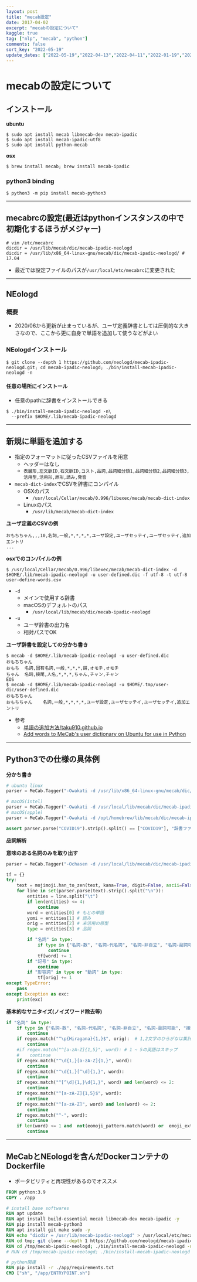 ```yaml
---
layout: post
title: "mecab設定"
date: 2017-04-02
excerpt: "mecabの設定について"
kaggle: true
tag: ["nlp", "mecab", "python"]
comments: false
sort_key: "2022-05-19"
update_dates: ["2022-05-19","2022-04-13","2022-04-11","2022-01-19","2021-08-25","2021-08-05","2021-06-04","2021-05-28","2021-05-28"]
---
```


# mecabの設定について

## インストール

**ubuntu**  
```console
$ sudo apt install mecab libmecab-dev mecab-ipadic
$ sudo apt install mecab-ipadic-utf8
$ sudo apt install python-mecab
```

**osx**  
```console
$ brew install mecab; brew install mecab-ipadic
```

### python3 binding
```console
$ python3 -m pip install mecab-python3
```

---

## mecabrcの設定(最近はpythonインスタンスの中で初期化するほうがメジャー)

```
# vim /etc/mecabrc
dicdir = /usr/lib/mecab/dic/mecab-ipadic-neologd
dicdir = /usr/lib/x86_64-linux-gnu/mecab/dic/mecab-ipadic-neologd/ # 17.04
```
 - 最近では設定ファイルのパスが`/usr/local/etc/mecabrc`に変更された

---

## NEologd

### 概要
 - 2020/06から更新が止まっているが、ユーザ定義辞書としては圧倒的な大きさなので、ここから更に自身で単語を追加して使うなどがよい

### NEologdインストール
```console
$ git clone --depth 1 https://github.com/neologd/mecab-ipadic-neologd.git; cd mecab-ipadic-neologd; ./bin/install-mecab-ipadic-neologd -n
```

#### 任意の場所にインストール
 - 任意のpathに辞書をインストールできる

```console
$ ./bin/install-mecab-ipadic-neologd -n\
  --prefix $HOME/.lib/mecab-ipadic-neologd
```

---

## 新規に単語を追加する
 - 指定のフォーマットに従ったCSVファイルを用意 
   - ヘッダーはなし
   - `表層形,左文脈ID,右文脈ID,コスト,品詞,品詞細分類1,品詞細分類2,品詞細分類3,活用型,活用形,原形,読み,発音`
 - `mecab-dict-index`でCSVを辞書にコンパイル
   - OSXのパス
     - `/usr/local/Cellar/mecab/0.996/libexec/mecab/mecab-dict-index`
   - Linuxのパス
     - `/usr/lib/mecab/mecab-dict-index`

**ユーザ定義のCSVの例**  
```
おもちちゃん,,,10,名詞,一般,*,*,*,*,ユーザ設定,ユーザセッテイ,ユーザセッテイ,追加エントリ
...
```

**osxでのコンパイルの例**  
```console
$ /usr/local/Cellar/mecab/0.996/libexec/mecab/mecab-dict-index -d $HOME/.lib/mecab-ipadic-neologd -u user-defined.dic -f utf-8 -t utf-8 user-define-words.csv
```
 - `-d`
   - メインで使用する辞書
   - macOSのデフォルトのパス
     - `/usr/local/lib/mecab/dic/mecab-ipadic-neologd`
 - `-u`
   - ユーザ辞書の出力名
   - 相対パスでOK

**ユーザ辞書を設定しての分かち書き**  
```console
$ mecab -d $HOME/.lib/mecab-ipadic-neologd -u user-defined.dic
おもちちゃん
おもち  名詞,固有名詞,一般,*,*,*,餅,オモチ,オモチ
ちゃん  名詞,接尾,人名,*,*,*,ちゃん,チャン,チャン
EOS
$ mecab -d $HOME/.lib/mecab-ipadic-neologd -u $HOME/.tmp/user-dic/user-defined.dic
おもちちゃん
おもちちゃん    名詞,一般,*,*,*,*,ユーザ設定,ユーザセッテイ,ユーザセッテイ,追加エントリ
```

 - 参考
   - [単語の追加方法/taku910.github.io](http://taku910.github.io/mecab/dic.html)
   - [Add words to MeCab's user dictionary on Ubuntu for use in Python](https://linuxtut.com/en/d743a9d757dd3097a6f6/)


---

## Python3での仕様の具体例

**分かち書き**  
```python
# ubuntu linux
parser = MeCab.Tagger("-Owakati -d /usr/lib/x86_64-linux-gnu/mecab/dic/mecab-ipadic-neologd/") # /etc/mecabrcに設定されているに関わらず、明示的にpython3の内部で辞書ファイルのpath指定をする必要がある

# macOS(intel)
parser = MeCab.Tagger("-Owakati -d /usr/local/lib/mecab/dic/mecab-ipadic-neologd/") 
# macOS(apple)
parser = MeCab.Tagger("-Owakati -d /opt/homebrew/lib/mecab/dic/mecab-ipadic-neologd/") 

assert parser.parse("COVID19").strip().split() == ["COVID19"], "辞書ファイルが古いです" # 辞書が反映されていないと落ちるはず
```

**品詞解析**  

**意味のある名詞のみを取り出す**  
```python
parser = MeCab.Tagger("-Ochasen -d /usr/local/lib/mecab/dic/mecab-ipadic-neologd/")

tf = {}
try:
    text = mojimoji.han_to_zen(text, kana=True, digit=False, ascii=False)
    for line in set(parser.parse(text).strip().split("\n")):
        entities = line.split("\t")
        if len(entities) <= 4:
            continue
        word = entities[0] # もとの単語
        yomi = entities[1] # 読み
        orig = entities[2] # 未活用の原型
        type = entities[3] # 品詞

        if "名詞" in type:
            if type in {"名詞-数", "名詞-代名詞", "名詞-非自立", "名詞-副詞可能", "接頭詞-名詞接続"}:
                continue
            tf[word] += 1
        if "記号" in type:
            continue
        if "形容詞" in type or "動詞" in type:
            tf[orig] += 1
except TypeError:
    pass
except Exception as exc:
    print(exc)
```

**基本的なサニタイズ(ノイズワード除去等)**  
```python
if "名詞" in type:
    if type in {"名詞-数", "名詞-代名詞", "名詞-非自立", "名詞-副詞可能", "接頭詞-名詞接続"}:
        continue
    if regex.match("^\p{Hiragana}{1,}$", orig):  # 1,2文字のひらがなは集計しない
        continue
    #if regex.match("^[a-zA-Z]{1,5}", word): # 1 ~ 5の英語はスキップ
    #    continue
    if regex.match("^\d{1,}[a-zA-Z]{1,}", word):
        continue
    if regex.match("^\d{1,}[^\d]{1,}", word):
        continue
    if regex.match("^[^\d]{1,}\d{1,}", word) and len(word) <= 2:
        continue
    if regex.match("^[a-zA-Z]{1,5}$", word):
        continue
    if regex.match("^[a-zA-Z]", word) and len(word) <= 2:
        continue
    if regex.match("^-", word):
        continue 
    if len(word) <= 1 and  not(eomoji_pattern.match(word) or  emoji_extra.match(word)):  # 1文字の表現はほとんどノイズなので集計しない
        continue
```

---

## MeCabとNEologdを含んだDockerコンテナのDockerfile
 - ポータビリティと再現性があるのでオススメ

```dockerfile
FROM python:3.9
COPY . /app

# install base softwares
RUN apt update
RUN apt install build-essential mecab libmecab-dev mecab-ipadic -y
RUN pip install mecab-python3
RUN apt install git make sudo -y
RUN echo "dicdir = /usr/lib/mecab-ipadic-neologd" > /usr/local/etc/mecabrc # mecabrcが無いとインスタンスを作成できない
RUN cd tmp; git clone --depth 1 https://github.com/neologd/mecab-ipadic-neologd.git; 
RUN cd /tmp/mecab-ipadic-neologd; ./bin/install-mecab-ipadic-neologd -n -y
# RUN cd /tmp/mecab-ipadic-neologd; ./bin/install-mecab-ipadic-neologd -n -y --prefix /var/lib/mecab-ipadic-neologd; # 指定した場所にインストールする場合

# python関連
RUN pip install -r ./app/requirements.txt
CMD ["sh", "/app/ENTRYPOINT.sh"]
```


